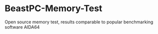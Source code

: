 # BeastPC-Memory-Test
Open source memory test, results comparable to popular benchmarking software AIDA64
